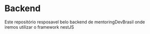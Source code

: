 # Backend
Este repositório resposavel belo backend de mentoringDevBrasil onde iremos utilizar o framework nestJS
